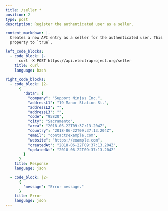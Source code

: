 ```yaml
---
title: /seller *
position: 2
type: post
description: Register the authenticated user as a seller.

content_markdown: |-
  Creates a new API entry as a seller for the authenticated user. This will also turn the related user entry `isSeller`
  property to `true`.

left_code_blocks:
  - code_block: |-
      curl -X POST https://api.electraproject.org/seller
    title: curl
    language: bash

right_code_blocks:
  - code_block: |2-
      {
        "data": {
          "company": "Support Ninjas Inc.",
          "addressL1": "19 Manor Station St.",
          "addressL2": "",
          "addressL3": "",
          "code": "95820",
          "city": "Sacramento",
          "area": "2018-06-22T09:37:13.204Z",
          "country": "2018-06-22T09:37:13.204Z",
          "email": "contact@example.com",
          "website": "https://example.com",
          "createdAt": "2018-06-22T09:37:13.204Z",
          "updatedAt": "2018-06-22T09:37:13.204Z"
        }
      }
    title: Response
    language: json

  - code_block: |2-
      {
        "message": "Error message."
      }
    title: Error
    language: json
---
```

